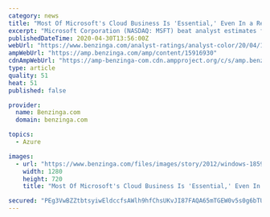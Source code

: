 ```yaml
---
category: news
title: "Most Of Microsoft's Cloud Business Is 'Essential,' Even In a Recession, Says Bullish Wedbush"
excerpt: "Microsoft Corporation (NASDAQ: MSFT) beat analyst estimates for third-quarter earnings on Wednesday, and a bullish Wedbush analyst said much of the company's"
publishedDateTime: 2020-04-30T13:56:00Z
webUrl: "https://www.benzinga.com/analyst-ratings/analyst-color/20/04/15916930/most-of-microsofts-cloud-business-is-essential-even-in-a-recession-says-bullish-wed"
ampWebUrl: "https://amp.benzinga.com/amp/content/15916930"
cdnAmpWebUrl: "https://amp-benzinga-com.cdn.ampproject.org/c/s/amp.benzinga.com/amp/content/15916930"
type: article
quality: 51
heat: 51
published: false

provider:
  name: Benzinga.com
  domain: benzinga.com

topics:
  - Azure

images:
  - url: "https://www.benzinga.com/files/images/story/2012/windows-1859187_1280_1_1.jpg"
    width: 1280
    height: 720
    title: "Most Of Microsoft's Cloud Business Is 'Essential,' Even In a Recession, Says Bullish Wedbush"

secured: "PEg3VwBZZtbtsyiwEldccfsAWlh9hfChsUKvJI87FAQA65mTGEW0v5s0g6bTUx1PGIY18dFJSSZcjRmyfCpko7uXGMUM99enz/wSVgLEECQZnVJNFFwHYqDnYOC6k6+Lo+IDEC5WKhDDwtF6oi+IBHQI8BHjS8Li6Jkm3/kbEvROSlHH5WRHXCg9kGJkv9ViN34BPb9wAcB/5nsRWccemOxXZD7sgcQHdpF52UhhpD9p/13w/5llJBkMmahmHLFzr0OJDlNlhIBXeKzA6voftHWH5mpbuU5bznvd0f2/+38s25mFi7roLICclKJBelC3BZLizlUwjs5P8n0QEGIg0pQapBAgHFt6o/fidIu1xS6/rXMkipDwtvjf5hNbQjsT2x0nH9kH9T5F5rLjg2DAGpVliuKWeJV9Ojj4qNe5KZuRnLNM4jqh6eSa6JjKr24We1z33tb5GRxz1kJkHj27fzoUlCxTIZxj+59HM9S257U=;XWuDvvlX4Fux/411BATy0g=="
---
```


